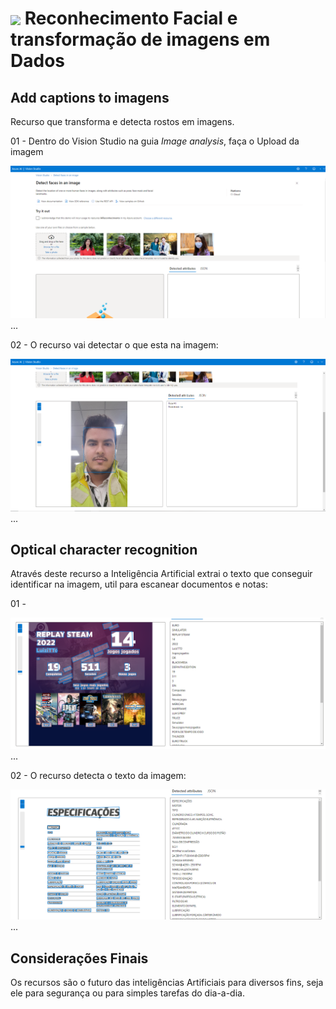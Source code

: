<h1>
    <a href="https://www.dio.me/">
     <img align="center" width="60px" src="https://hermes.dio.me/lab_projects/badges/f38a62b8-2880-4fd2-82ff-ba263ce97cdb.png"></a>
    <span> Reconhecimento Facial e transformação de imagens em Dados</span>
</h1>

## Add captions to imagens
Recurso que transforma e detecta rostos em imagens.

01 - Dentro do Vision Studio na guia *Image analysis*, faça o Upload da imagem

![alt text](image.png)
...

02 - O recurso vai detectar o que esta na imagem:   

![alt text](<ATV 2/04.PNG>)
...

## Optical character recognition
Através deste recurso a Inteligência Artificial extrai o texto que conseguir identificar na imagem, util para escanear documentos e notas:

01 - 

![alt text](outputs/03.PNG)
...


02 - O recurso detecta o texto da imagem:

![alt text](outputs/04.PNG)
...

## Considerações Finais

 Os recursos são o futuro das inteligências Artificiais para diversos fins, seja ele para segurança ou para simples tarefas do dia-a-dia.